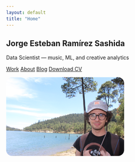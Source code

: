 ```yaml
---
layout: default
title: "Home"
---
```


<section class="hero">
  <h1>Jorge Esteban Ramírez Sashida</h1>
  <p>Data Scientist — music, ML, and creative analytics</p>
  <p>
    <a class="btn" href="/work/">Work</a>
    <a class="btn" href="/about/">About</a>
    <a class="btn" href="/blog/">Blog</a>
    <a class="btn" href="/assets/MyCV_JorgeEstebanRamirezSashida.pdf">Download CV</a>
  </p>
  <p><img src="/assets/elcachorrohumano.JPG" alt="Esteban" style="max-width: 320px; border-radius: 16px;"></p>
</section>
